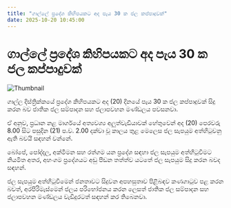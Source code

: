```yaml
---
title: "ගාල්ලේ ප්‍රදේශ කිහිපයකට අද පැය 30 ක ජල කප්පාදුවක්"
date: 2025-10-20 10:45:00
---
```


# ගාල්ලේ ප්‍රදේශ කිහිපයකට අද පැය 30 ක ජල කප්පාදුවක්

![Thumbnail](https://helakuru.sgp1.cdn.digitaloceanspaces.com/esana/images/lib/water-cut-thumb.jpg)

ගාල්ල දිස්ත්‍රික්කයේ ප්‍රදේශ කිහිපයකට අද (20) දිනයේ පැය 30 ක ජල කප්පාදුවක් සිදු කරන බව ජාතික ජල සම්පාදන සහ ජලාපවහන මණ්ඩලය පවසනවා.

ඒ අනුව, ප්‍රධාන නළ මාර්ගයේ අත්‍යවශ්‍ය අලුත්වැඩියාවක් හේතුවෙන් අද (20) පෙරවරු 8.00 සිට පසුදින (21) ප.ව. 2.00 දක්වා වූ කාලය තුළ මෙලෙස ජල සැපයුම අත්හිටුවනු ඇති බවයි සඳහන් වන්නේ.

බෝපේ, පෝද්දල, අක්මීමන සහ රත්ගම යන ප්‍රදේශ සඳහා ජල සැපයුම අත්හිටුවීමට නියමිත අතර, අහංගම ප්‍රදේශයට අඩු පීඩන තත්ත්ව යටතේ ජල සැපයුම සිදු කරන බවද සඳහන්.

ජල සැපයුම අත්හිටුවීමෙන් ජනතාවට සිදුවන අපහසුතාව පිළිබඳව කණගාටුව පළ කරන බවත්, අරපිරිමැස්මෙන් ජලය පරිභෝජනය කරන ලෙසත් ජාතික ජල සම්පාදන සහ ජලාපවහන මණ්ඩලය වැඩිදුරටත් සඳහන් කර තිබෙනවා.

